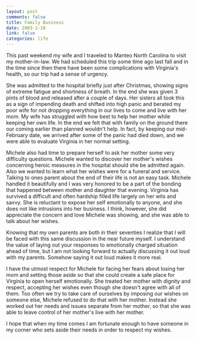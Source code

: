 ```yaml
--- 
layout: post
comments: false
title: Family Business
date: 2003-2-18
link: false
categories: life
---
```

This past weekend my wife and I traveled to Manteo North Carolina to visit my mother-in-law. We had scheduled this trip some time ago last fall and in the time since then there have been some complications with Virginia's health, so our trip had a sense of urgency.

She was admitted to the hospital briefly just after Christmas, showing signs of extreme fatigue and shortness of breath. In the end she was given 3 pints of blood and released after a couple of days. Her sisters all took this as a sign of impending death and shifted into high panic and berated my poor wife for not dropping everything in our lives to come and live with her mom. My wife has struggled with how best to help her mother while keeping her own life. In the end we felt that with family on the ground there our coming earlier than planned wouldn't help. In fact, by keeping our mid-February date, we arrived after some of the panic had died down, and we were able to evaluate Virginia in her normal setting.

Michele also had time to prepare herself to ask her mother some very difficulty questions. Michele wanted to discover her mother's wishes concerning heroic measures in the hospital should she be admitted again. Also we wanted to learn what her wishes were for a funeral and service. Talking to ones parent about the end of their life is not an easy task. Michele handled it beautifully and I was very honored to be a part of the bonding that  happened between mother and daughter that evening. Virginia has survived a difficult and often hardship filled life largely on her wits and savvy. She is reluctant to expose her self emotionally to anyone, and she does not like intrusions into her business. I think, however, she did appreciate the concern and love Michele was showing, and she was able to talk about her wishes.

Knowing that my own parents are both in their seventies I realize that I will be faced with this same discussion in the near future myself. I understand the value of laying out your responses to emotionally charged situation ahead of time, but I am not looking forward to actually discussing it out loud with my parents. Somehow saying it out loud makes it more real.

I have the utmost respect for Michele for facing her fears about losing her mom and setting those aside so that she could create a safe place for Virginia to open herself emotionally. She treated her mother with dignity and respect, accepting her wishes even though she doesn't agree with all of them. Too often we try to take care of ourselves by imposing our wishes on someone else, Michele refused to do that with her mother. Instead she worked out her needs and issues separate from her mother, so that she was able to leave control of her mother's live with her mother.

I hope that when my time comes I am fortunate enough to have someone in my corner who sets aside their needs in order to respect my wishes.

